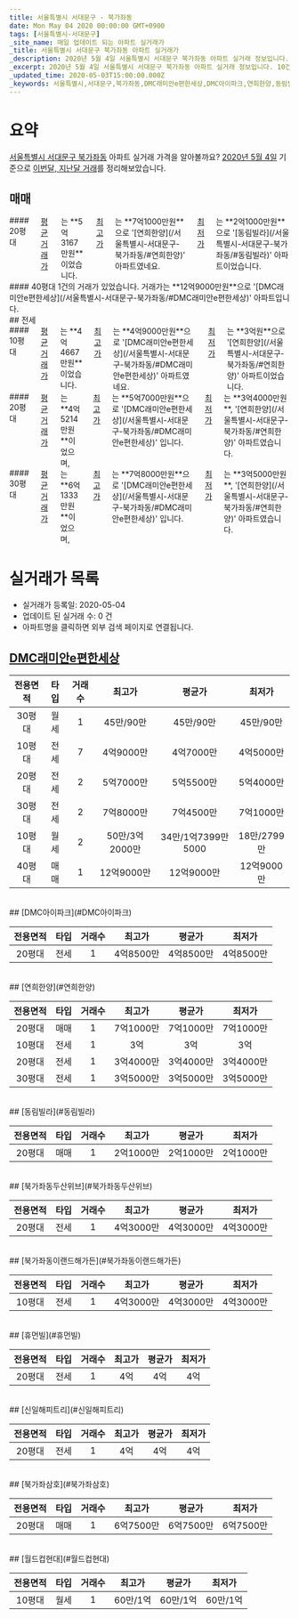 ```yaml
---
title: 서울특별시 서대문구 - 북가좌동
date: Mon May 04 2020 00:00:00 GMT+0900
tags: [서울특별시-서대문구]
_site_name: 매일 업데이트 되는 아파트 실거래가
_title: 서울특별시 서대문구 북가좌동 아파트 실거래가
_description: 2020년 5월 4일 서울특별시 서대문구 북가좌동 아파트 실거래 정보입니다. 10건 아파트 정보가 있습니다.
_excerpt: 2020년 5월 4일 서울특별시 서대문구 북가좌동 아파트 실거래 정보입니다. 10건 아파트 정보가 있습니다.
_updated_time: 2020-05-03T15:00:00.000Z
_keywords: 서울특별시,서대문구,북가좌동,DMC래미안e편한세상,DMC아이파크,연희한양,동림빌라,북가좌동두산위브,북가좌동이랜드해가든,휴먼빌,신일해피트리,북가좌삼호,월드컵현대
---
```





# 요약
<ins>서울특별시 서대문구 북가좌동</ins> 아파트 실거래 가격을 알아볼까요? <ins>2020년 5월 4일</ins> 기준으로 <ins>이번달, 지난달 거래</ins>를 정리해보았습니다.

## 매매
<div class="container">
<div class="six columns" markdown="1">
#### 20평대
<ins>평균 거래가</ins>는 **5억3167만원**이었습니다. <ins>최고가</ins>는 **7억1000만원**으로 '[연희한양](/서울특별시-서대문구-북가좌동/#연희한양)' 아파트였네요. <ins>최저가</ins>는 **2억1000만원**으로 '[동림빌라](/서울특별시-서대문구-북가좌동/#동림빌라)' 아파트이었습니다.
</div>
<div class="six columns" markdown="1">
#### 40평대
1건의 거래가 있었습니다. 거래가는 **12억9000만원**으로 '[DMC래미안e편한세상](/서울특별시-서대문구-북가좌동/#DMC래미안e편한세상)' 아파트입니다.
</div>
</div>
## 전세
<div class="container">
<div class="six columns" markdown="1">
#### 10평대
<ins>평균 거래가</ins>는 **4억4667만원**이었습니다. <ins>최고가</ins>는 **4억9000만원**으로 '[DMC래미안e편한세상](/서울특별시-서대문구-북가좌동/#DMC래미안e편한세상)' 아파트였네요. <ins>최저가</ins>는 **3억원**으로 '[연희한양](/서울특별시-서대문구-북가좌동/#연희한양)' 아파트이었습니다.
</div>
<div class="six columns" markdown="1">
#### 20평대
<ins>평균 거래가</ins>는 **4억5214만원**이었으며, <ins>최고가</ins>는 **5억7000만원**으로 '[DMC래미안e편한세상](/서울특별시-서대문구-북가좌동/#DMC래미안e편한세상)' 입니다. <ins>최저가</ins>는 **3억4000만원**, '[연희한양](/서울특별시-서대문구-북가좌동/#연희한양)' 아파트였습니다.
</div>
</div>
<div class="container">
<div class="twelve columns" markdown="1">
#### 30평대
<ins>평균 거래가</ins>는 **6억1333만원**이었으며, <ins>최고가</ins>는 **7억8000만원**으로 '[DMC래미안e편한세상](/서울특별시-서대문구-북가좌동/#DMC래미안e편한세상)' 입니다. <ins>최저가</ins>는 **3억5000만원**, '[연희한양](/서울특별시-서대문구-북가좌동/#연희한양)' 아파트였습니다.
</div>
</div>



# 실거래가 목록
- 실거래가 등록일: 2020-05-04
- 업데이트 된 실거래 수: 0 건
- 아파트명을 클릭하면 외부 검색 페이지로 연결됩니다.

## [DMC래미안e편한세상](#DMC래미안e편한세상)

|전용면적|타입|거래수|최고가|평균가|최저가|
|:---:|:---:|:---:|:---:|:---:|:---:|
|30평대|<span class="deal-type-3">월세</span>|1|45만/90만|45만/90만|45만/90만|
|10평대|<span class="deal-type-2">전세</span>|7|4억9000만|4억7000만|4억5000만|
|20평대|<span class="deal-type-2">전세</span>|2|5억7000만|5억5500만|5억4000만|
|30평대|<span class="deal-type-2">전세</span>|2|7억8000만|7억4500만|7억1000만|
|10평대|<span class="deal-type-3">월세</span>|2|50만/3억2000만|34만/1억7399만5000|18만/2799만|
|40평대|<span class="deal-type-1">매매</span>|1|12억9000만|12억9000만|12억9000만|

<br/>
## [DMC아이파크](#DMC아이파크)

|전용면적|타입|거래수|최고가|평균가|최저가|
|:---:|:---:|:---:|:---:|:---:|:---:|
|20평대|<span class="deal-type-2">전세</span>|1|4억8500만|4억8500만|4억8500만|

<br/>
## [연희한양](#연희한양)

|전용면적|타입|거래수|최고가|평균가|최저가|
|:---:|:---:|:---:|:---:|:---:|:---:|
|20평대|<span class="deal-type-1">매매</span>|1|7억1000만|7억1000만|7억1000만|
|10평대|<span class="deal-type-2">전세</span>|1|3억|3억|3억|
|20평대|<span class="deal-type-2">전세</span>|1|3억4000만|3억4000만|3억4000만|
|30평대|<span class="deal-type-2">전세</span>|1|3억5000만|3억5000만|3억5000만|

<br/>
## [동림빌라](#동림빌라)

|전용면적|타입|거래수|최고가|평균가|최저가|
|:---:|:---:|:---:|:---:|:---:|:---:|
|20평대|<span class="deal-type-1">매매</span>|1|2억1000만|2억1000만|2억1000만|

<br/>
## [북가좌동두산위브](#북가좌동두산위브)

|전용면적|타입|거래수|최고가|평균가|최저가|
|:---:|:---:|:---:|:---:|:---:|:---:|
|20평대|<span class="deal-type-2">전세</span>|1|4억3000만|4억3000만|4억3000만|

<br/>
## [북가좌동이랜드해가든](#북가좌동이랜드해가든)

|전용면적|타입|거래수|최고가|평균가|최저가|
|:---:|:---:|:---:|:---:|:---:|:---:|
|10평대|<span class="deal-type-2">전세</span>|1|4억3000만|4억3000만|4억3000만|

<br/>
## [휴먼빌](#휴먼빌)

|전용면적|타입|거래수|최고가|평균가|최저가|
|:---:|:---:|:---:|:---:|:---:|:---:|
|20평대|<span class="deal-type-2">전세</span>|1|4억|4억|4억|

<br/>
## [신일해피트리](#신일해피트리)

|전용면적|타입|거래수|최고가|평균가|최저가|
|:---:|:---:|:---:|:---:|:---:|:---:|
|20평대|<span class="deal-type-2">전세</span>|1|4억|4억|4억|

<br/>
## [북가좌삼호](#북가좌삼호)

|전용면적|타입|거래수|최고가|평균가|최저가|
|:---:|:---:|:---:|:---:|:---:|:---:|
|20평대|<span class="deal-type-1">매매</span>|1|6억7500만|6억7500만|6억7500만|

<br/>
## [월드컵현대](#월드컵현대)

|전용면적|타입|거래수|최고가|평균가|최저가|
|:---:|:---:|:---:|:---:|:---:|:---:|
|10평대|<span class="deal-type-3">월세</span>|1|60만/1억|60만/1억|60만/1억|

<br/>



